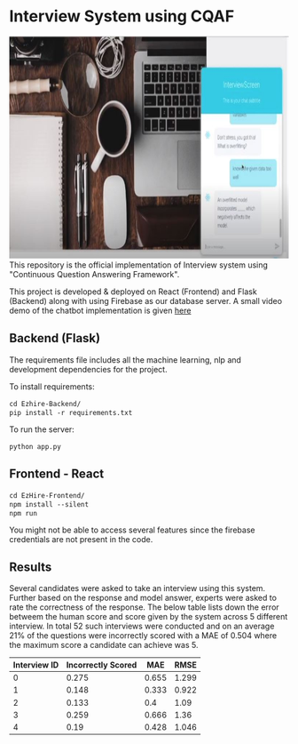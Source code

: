 # Interview System using CQAF

<img src="https://github.com/aaditkachalia/Ezhire-AWS/blob/master/EzHire-Frontend/public/cqafint.JPG" width="800" height="400"/>
This repository is the official implementation of Interview system using "Continuous Question Answering Framework".

This project is developed & deployed on React (Frontend) and Flask (Backend) along with using Firebase as our database server. 
A small video demo of the chatbot implementation is given [here](https://drive.google.com/file/d/1LsjA-ms-dmtf-1z8v82haUX1A8_rYT-h/view?usp=sharing)

## Backend  (Flask) 
The requirements file includes all the machine learning, nlp and development dependencies for the project. 

To install requirements:

```setup
cd Ezhire-Backend/
pip install -r requirements.txt
```

To run the server:

```setup
python app.py 
```

## Frontend - React
```
cd EzHire-Frontend/
npm install --silent
npm run
```

You might not be able to access several features since the firebase credentials are not present in the code.


## Results

Several candidates were asked to take an interview using this system. Further based on the response and model answer, experts were asked to rate the correctness of the response. The below table lists down the error betweem the human score and score given by the system across 5 different interview. In total 52 such interviews were conducted and on an average 21% of the questions were incorrectly scored with a MAE of 0.504 where the maximum score a candidate can achieve was 5.

| Interview ID | Incorrectly Scored |  MAE  |  RMSE  |
| -------------|--------------------|-------|--------|
|0             |0.275               |0.655  |1.299   |
|1             |0.148               |0.333  |0.922   |
|2             |0.133               |0.4    |1.09    |
|3             |0.259               |0.666  |1.36    |
|4             |0.19                |0.428  |1.046   |
